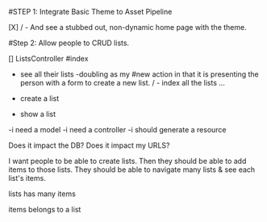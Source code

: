 #STEP 1: Integrate Basic Theme to Asset Pipeline

[X]  / - And see a stubbed out, non-dynamic home page with the theme.

#Step 2: Allow people to CRUD lists.


[] ListsController
  #index
- see all their lists
-doubling as my #new action in that it is presenting the person with a form to create a new list.
/ - index all the lists ...
- create a list


- show a list

-i need a model
-i need a controller
-i should generate a resource

Does it impact the DB?
Does it impact my URLS?

I want people to be able to create lists. Then they should be able to add items to those lists. They should be able to navigate  many lists & see each list's items.

lists
  has many items

items
  belongs to a list

